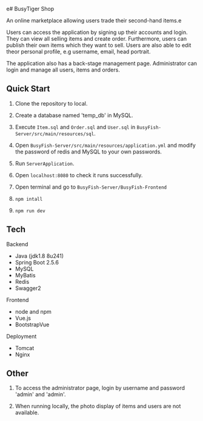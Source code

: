 e# BusyTiger Shop

An online marketplace allowing users trade their second-hand items.e

Users can access the application by signing up their accounts and login. They can view all selling items and create order. Furthermore, users can publish their own items which they want to sell. Users are also able to edit theor personal profile, e.g username, email, head portrait.

The application also has a back-stage management page. Administrator can login and manage all users, items and orders. 

## Quick Start

1. Clone the repository to local.

2. Create a database named 'temp_db' in MySQL.

3. Execute `Item.sql` and `Order.sql` and `User.sql` in `BusyFish-Server/src/main/resources/sql`.

4. Open `BusyFish-Server/src/main/resources/application.yml` and modify the password of redis and MySQL to your own passwords.
5. Run `ServerApplication`.
6. Open `localhost:8080` to check it runs successfully.
7. Open terminal and go to `BusyFish-Server/BusyFish-Frontend`
8. `npm intall`
9. `npm run dev`

## Tech
Backend
- Java (jdk1.8 8u241)
- Spring Boot 2.5.6
- MySQL
- MyBatis 
- Redis
- Swagger2 

Frontend
- node and npm 
- Vue.js
- BootstrapVue

Deployment
- Tomcat
- Nginx

## Other

1. To access the administrator page, login by username and password 'admin' and 'admin'.

2. When running locally, the photo display of items and users are not available.
